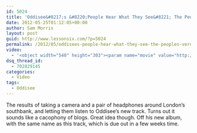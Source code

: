 ```yaml
---
id: 5024
title: 'Oddisee&#8217;s &#8220;People Hear What They See&#8221; The People&#8217;s Verdict'
date: 2012-05-25T01:12:05+00:00
author: Sam Morris
layout: post
guid: http://www.lessonsix.com/?p=5024
permalink: /2012/05/oddisees-people-hear-what-they-see-the-peoples-verdict/
video:
  - '<object width="540" height="303"><param name="movie" value="http://www.youtube.com/v/qrWygC165ws?version=3&amp;hl=en_GB"></param><param name="allowFullScreen" value="true"></param><param name="allowscriptaccess" value="always"></param><embed src="http://www.youtube.com/v/qrWygC165ws?version=3&amp;hl=en_GB" type="application/x-shockwave-flash" width="540" height="303" allowscriptaccess="always" allowfullscreen="true"></embed></object>'
dsq_thread_id:
  - 702829145
categories:
  - Video
tags:
  - Oddisee
---
```

The results of taking a camera and a pair of headphones around London&#8217;s southbank, and letting them listen to Oddisee&#8217;s new track. Turns out it sounds like a cacophony of blogs. Great idea though. Off his new album, with the same name as this track, which is due out in a few weeks time.